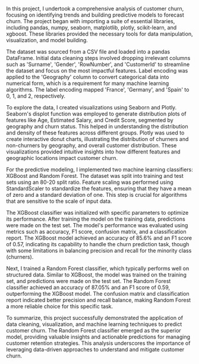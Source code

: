 In this project, I undertook a comprehensive analysis of customer churn, focusing on identifying trends and building predictive models to forecast churn. The project began with importing a suite of essential libraries, including pandas, numpy, seaborn, matplotlib, plotly, scikit-learn, and xgboost. These libraries provided the necessary tools for data manipulation, visualization, and model building.

The dataset was sourced from a CSV file and loaded into a pandas DataFrame. Initial data cleaning steps involved dropping irrelevant columns such as 'Surname', 'Gender', 'RowNumber', and 'CustomerId' to streamline the dataset and focus on the most impactful features. Label encoding was applied to the 'Geography' column to convert categorical data into numerical form, which is a requirement for many machine learning algorithms. The label encoding mapped 'France', 'Germany', and 'Spain' to 0, 1, and 2, respectively.

To explore the data, I created visualizations using Seaborn and Plotly. Seaborn's displot function was employed to generate distribution plots of features like Age, Estimated Salary, and Credit Score, segmented by geography and churn status. This helped in understanding the distribution and density of these features across different groups. Plotly was used to create interactive donut charts, illustrating the distribution of churners and non-churners by geography, and overall customer distribution. These visualizations provided intuitive insights into how different features and geographic locations impact customer churn.

For the predictive modeling, I implemented two machine learning classifiers: XGBoost and Random Forest. The dataset was split into training and test sets using an 80-20 split ratio. Feature scaling was performed using StandardScaler to standardize the features, ensuring that they have a mean of zero and a standard deviation of one. This step is crucial for algorithms that are sensitive to the scale of input data.

The XGBoost classifier was initialized with specific parameters to optimize its performance. After training the model on the training data, predictions were made on the test set. The model's performance was evaluated using metrics such as accuracy, F1 score, confusion matrix, and a classification report. The XGBoost model achieved an accuracy of 85.6% and an F1 score of 0.57, indicating its capability to handle the churn prediction task, though with some limitations in balancing precision and recall for the minority class (churners).

Next, I trained a Random Forest classifier, which typically performs well on structured data. Similar to XGBoost, the model was trained on the training set, and predictions were made on the test set. The Random Forest classifier achieved an accuracy of 87.05% and an F1 score of 0.59, outperforming the XGBoost model. The confusion matrix and classification report indicated better precision and recall balance, making Random Forest a more reliable choice for this specific task.

To summarize, this project successfully demonstrated the application of data cleaning, visualization, and machine learning techniques to predict customer churn. The Random Forest classifier emerged as the superior model, providing valuable insights and actionable predictions for managing customer retention strategies. This analysis underscores the importance of leveraging data-driven approaches to understand and mitigate customer churn.






